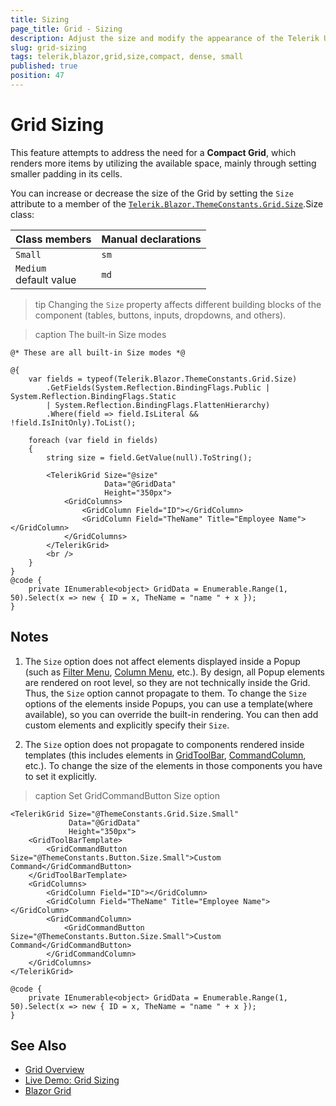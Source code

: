 ```yaml
---
title: Sizing
page_title: Grid - Sizing
description: Adjust the size and modify the appearance of the Telerik UI for Blazor Grid.
slug: grid-sizing
tags: telerik,blazor,grid,size,compact, dense, small
published: true
position: 47
---
```


# Grid Sizing

This feature attempts to address the need for a **Compact Grid**, which renders more items by utilizing the available space, mainly through setting smaller padding in its cells.

You can increase or decrease the size of the Grid by setting the `Size` attribute to a member of the [`Telerik.Blazor.ThemeConstants.Grid.Size`](slug:Telerik.Blazor.ThemeConstants.Grid.Size).Size class:

| Class members | Manual declarations |
|------------|--------|
|`Small`|`sm`|
|`Medium` <br /> default value|`md`|

>tip Changing the `Size` property affects different building blocks of the component (tables, buttons, inputs, dropdowns, and others). 

>caption The built-in Size modes

```CSHTML
@* These are all built-in Size modes *@

@{ 
    var fields = typeof(Telerik.Blazor.ThemeConstants.Grid.Size)
        .GetFields(System.Reflection.BindingFlags.Public | System.Reflection.BindingFlags.Static
        | System.Reflection.BindingFlags.FlattenHierarchy)
        .Where(field => field.IsLiteral && !field.IsInitOnly).ToList();

    foreach (var field in fields)
    {
        string size = field.GetValue(null).ToString();

        <TelerikGrid Size="@size"
					 Data="@GridData"
			 	     Height="350px">
            <GridColumns>
                <GridColumn Field="ID"></GridColumn>
                <GridColumn Field="TheName" Title="Employee Name"></GridColumn>
            </GridColumns>
        </TelerikGrid>
        <br />
    }
}
@code {
    private IEnumerable<object> GridData = Enumerable.Range(1, 50).Select(x => new { ID = x, TheName = "name " + x });
}
```

## Notes

1. The `Size` option does not affect elements displayed inside a Popup (such as [Filter Menu](slug:grid-filter-menu), [Column Menu](slug:grid-column-menu), etc.). By design, all Popup elements are rendered on root level, so they are not technically inside the Grid. Thus, the `Size` option cannot propagate to them. To change the `Size` options of the elements inside Popups, you can use a template(where available), so you can override the built-in rendering. You can then add custom elements and explicitly specify their `Size`.

1. The `Size` option does not propagate to components rendered inside templates (this includes elements in [GridToolBar](slug:components/grid/features/toolbar), [CommandColumn](slug:components/grid/columns/command), etc.). To change the size of the elements in those components you have to set it explicitly.

>caption Set GridCommandButton Size option

```CSHTML
<TelerikGrid Size="@ThemeConstants.Grid.Size.Small"
             Data="@GridData"
			 Height="350px">
    <GridToolBarTemplate>
        <GridCommandButton Size="@ThemeConstants.Button.Size.Small">Custom Command</GridCommandButton>
    </GridToolBarTemplate>
	<GridColumns>
		<GridColumn Field="ID"></GridColumn>
		<GridColumn Field="TheName" Title="Employee Name"></GridColumn>
        <GridCommandColumn>
            <GridCommandButton Size="@ThemeConstants.Button.Size.Small">Custom Command</GridCommandButton>
        </GridCommandColumn>
	</GridColumns>
</TelerikGrid>

@code {
	private IEnumerable<object> GridData = Enumerable.Range(1, 50).Select(x => new { ID = x, TheName = "name " + x });
}
```

## See Also

  * [Grid Overview](slug:grid-overview)
  * [Live Demo: Grid Sizing](https://demos.telerik.com/blazor-ui/grid/sizing)
  * [Blazor Grid](slug:grid-overview)